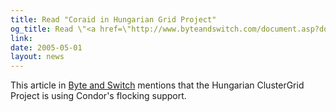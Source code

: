 ```yaml
---
title: Read "Coraid in Hungarian Grid Project"
og_title: Read \"<a href=\"http://www.byteandswitch.com/document.asp?doc_id=74228\">Coraid in Hungarian Grid Project</a>\"
link: 
date: 2005-05-01
layout: news
---
```


 This article in <a href="http://www.byteandswitch.com/" data-proofer-ignore>Byte and Switch</a> mentions that the Hungarian ClusterGrid Project is using       Condor's flocking support.
